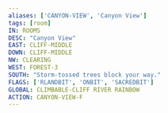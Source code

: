```yaml
---
aliases: ['CANYON-VIEW', 'Canyon View']
tags: [room]
IN: ROOMS
DESC: "Canyon View"
EAST: CLIFF-MIDDLE
DOWN: CLIFF-MIDDLE
NW: CLEARING
WEST: FOREST-3
SOUTH: "Storm-tossed trees block your way."
FLAGS: ['RLANDBIT', 'ONBIT', 'SACREDBIT']
GLOBAL: CLIMBABLE-CLIFF RIVER RAINBOW
ACTION: CANYON-VIEW-F
---
```


